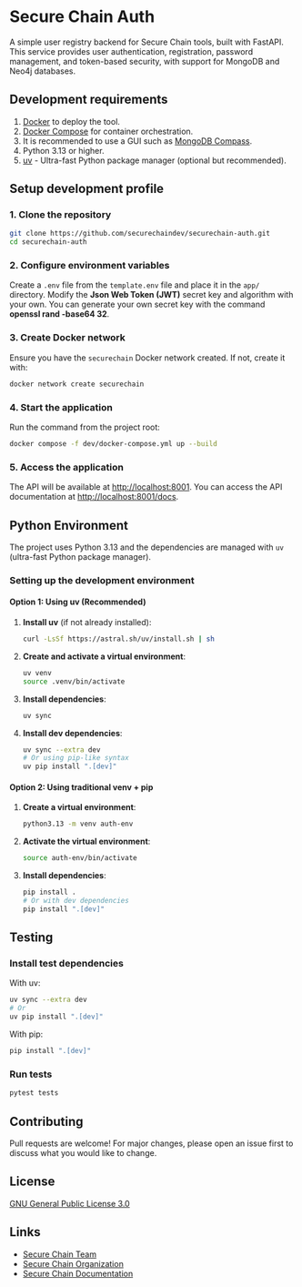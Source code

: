 # Secure Chain Auth

A simple user registry backend for Secure Chain tools, built with FastAPI. This service provides user authentication, registration, password management, and token-based security, with support for MongoDB and Neo4j databases.

## Development requirements

1. [Docker](https://www.docker.com/) to deploy the tool.
2. [Docker Compose](https://docs.docker.com/compose/) for container orchestration.
3. It is recommended to use a GUI such as [MongoDB Compass](https://www.mongodb.com/en/products/compass).
4. Python 3.13 or higher.
5. [uv](https://github.com/astral-sh/uv) - Ultra-fast Python package manager (optional but recommended).

## Setup development profile

### 1. Clone the repository
```bash
git clone https://github.com/securechaindev/securechain-auth.git
cd securechain-auth
```

### 2. Configure environment variables
Create a `.env` file from the `template.env` file and place it in the `app/` directory. Modify the **Json Web Token (JWT)** secret key and algorithm with your own. You can generate your own secret key with the command **openssl rand -base64 32**.

### 3. Create Docker network
Ensure you have the `securechain` Docker network created. If not, create it with:
```bash
docker network create securechain
```

### 4. Start the application
Run the command from the project root:
```bash
docker compose -f dev/docker-compose.yml up --build
```

### 5. Access the application
The API will be available at [http://localhost:8001](http://localhost:8002). You can access the API documentation at [http://localhost:8001/docs](http://localhost:8002/docs).

## Python Environment
The project uses Python 3.13 and the dependencies are managed with `uv` (ultra-fast Python package manager).

### Setting up the development environment

#### Option 1: Using uv (Recommended)

1. **Install uv** (if not already installed):
   ```bash
   curl -LsSf https://astral.sh/uv/install.sh | sh
   ```

2. **Create and activate a virtual environment**:
   ```bash
   uv venv
   source .venv/bin/activate
   ```

3. **Install dependencies**:
   ```bash
   uv sync
   ```

4. **Install dev dependencies**:
   ```bash
   uv sync --extra dev
   # Or using pip-like syntax
   uv pip install ".[dev]"
   ```

#### Option 2: Using traditional venv + pip

1. **Create a virtual environment**:
   ```bash
   python3.13 -m venv auth-env
   ```

2. **Activate the virtual environment**:
   ```bash
   source auth-env/bin/activate
   ```

3. **Install dependencies**:
   ```bash
   pip install .
   # Or with dev dependencies
   pip install ".[dev]"
   ```

## Testing

### Install test dependencies

With uv:
```bash
uv sync --extra dev
# Or
uv pip install ".[dev]"
```

With pip:
```bash
pip install ".[dev]"
```

### Run tests
```bash
pytest tests
```

## Contributing
Pull requests are welcome! For major changes, please open an issue first to discuss what you would like to change.

## License
[GNU General Public License 3.0](https://www.gnu.org/licenses/gpl-3.0.html)

## Links
- [Secure Chain Team](mailto:hi@securechain.dev)
- [Secure Chain Organization](https://github.com/securechaindev)
- [Secure Chain Documentation](https://securechaindev.github.io/)